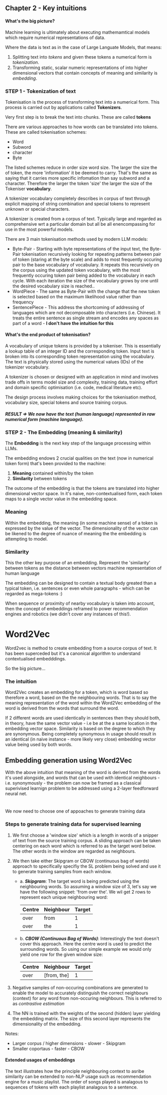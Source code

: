 ## Chapter 2 - Key intuitions

#### What's the big picture?

Machine learning is ultimately about executing mathemamtical models which require numerical representations of data.

Where the data is text as in the case of Large Languate Models, that means:

1. Splitting text into _tokens_ and given these tokens a numerical form is _tokenization_.
2. Transforming static, scalar numeric representations of into higher dimensional vectors that contain concepts of meaning and similarity is _embedding_.

### STEP 1 - Tokenization of text

Tokenisation is the process of transforming text into a numerical form. This process is carried out by applications called **Tokenizers**.

Very first step is to break the text into chunks. These are called **tokens**

There are various approaches to how words can be translated into tokens. These are called tokenisation schemes:

- Word
- Subword
- character
- Byte

The listed schemes reduce in order size word size. The larger the size the of token, the more 'information' it be deemed to carry. That's the same as saying that it carries more specific infomation than say subword and a character. Therefore the larger the token 'size' the larger the size of the Tokeniser **vocabulary**.

A tokenizer vocabulary completely describes in corpus of text through explicit mapping of string combination and special tokens to represent unknown or special characters.

A tokenizer is created from a corpus of text. Typically large and regarded as comprehensive wrt a particular domain but all be all enencompassing for use in the most powerful models.

There are 3 main tokenisation methods used by modern LLM models:

- Byte-Pair - Starting with byte representations of the input text, the Byte-Pair tokenisation recursively looking for repeating patterns between pair of token (staring at the byte scale) and adds to most frequently occuring pair to the base vocabulary of vocabulary. It repeats this recursively on the corpus using the updated token vocabulary, with the most frequently occuring token pair being added to the vocabulary in each cycle. With each iteration the size of the vocabulary grows by one until the desired vocabulary size is reached..
- WordPiece - The same as Byte-Pair with the change that the new token is selected based on the maximum likelihood value rather than frequency
- SentencePiece - This address the shortcoming of addressing of languages which are not decomposable into characters (i.e. Chinese). It treats the entire sentence as single stream and encodes any spaces as part of a word - **I don't have the intuition for this**

#### What's the end product of tokenisation?

A vocabulary of unique tokens is provided by a tokeniser. This is essentially a lookup table of an integer ID and the corresponding token.
Input text is broken into its corresponding token representation using the vocabulary. The text is physically stored using the numerical values (IDs) of the tokenizer vocabulary.

A tokenizer is chosen or designed with an application in mind and involves trade offs in terms model size and complexity, training data, training effort and domain specific optimisation (i.e. code, medical literature etc).

The design process involves making choices for the tokenisation method, vocabulary size, special tokens and source training corpus.

##### RESULT => We now have the text (human language) represented in raw numerical form (machine language).

### STEP 2 - The Embedding (meaning & similarity)

The **Embedding** is the next key step of the language processing within LLMs.

The embedding endows 2 crucial qualities on the text (now in numerical token form) that's been provided to the machine:

1. **Meaning** contained within/by the token
2. **Similarity** between tokens

The outcome of the embedding is that the tokens are translated into higher dimensional vector space. In it's naive, non-contextualised form, each token maps to a single vector value in the embedding space.

### Meaning

Within the embedding, the meaning (in some machine sense) of a token is expressed by the value of the vector. The dimensionality of the vector can be likened to the degree of nuance of meaning the the embedding is attempting to model.

### Similarity

This the other key purpose of an embedding. Represent the 'similarity' between tokens as the distance between vectors
machine representation of human language

The embedding can be designed to contain a textual body greated than a typical token, i.e. sentences or even whole paragraphs - which can be regarded as mega-tokens :)

When sequence or proximity of nearby vocabulary is taken into account, then the concept of embeddings reframed to power recommendation engines and robotics (we didn't cover any instances of this!).

# Word2Vec

Word2vec is method to create embedding from a source corpus of text. It has been superceded but it's a canonical algorithm to understand contextualised embedddings.

So the big picture...

### The intuition

Word2Vec creates an embedding for a token, which is word based so therefore a word, based on the the neighbouring words. That is to say the meaning representation of the word within the Word2Vec embedding of the word is derived from the words that surround the word.

If 2 different words are used identically in sentences then they should both, in theory, have the same vector value - i.e be at the a same location in the embedding vector space. Similarity is based on the degree to which they are synonymous. Being completely synonymous in usage should result in an identical (in naive instance - more likely very close) embedding vector value being used by both words.

## Embedding generation using Word2Vec

With the above intuition that meaning of the word is derived from the words it's used alongside, and words that can be used with identical neighbours - i.e. synonymously - the problem can now be framed as a classical superivised learnign problem to be addressed using a 2-layer feedforward neural net.

#

We now need to choose one of appoaches to generate training data

### Steps to generate training data for supervised learning

1. We first choose a 'window size' which is a length in words of a snipper of text from the source training corpus. A sliding approach can be taken centering on each word which is referred to as the target word below. The other words in the window are regarded as neighbours.

2. We then take either Skipgram or CBOW (continuous bag of words) approach to specifically specifiy the SL problem being solved and use it to generate training samples from each window.

   - a. **_Skipgram_**: The target word is being predicted using the neighbouring words. So assuming a window size of 3, let's say we have the following snippet: 'from over the'. We wil get 2 rows to represent each unique neighbouring word:<br>

     | Centre | Neighbour | Target |
     | ------ | --------- | ------ |
     | over   | from      | 1      |
     | over   | the       | 1      |

   - b. **_CBOW (Continuous Bag of Words)_**: Interestingly the text doesn't cover this approach. Here the centre word is used to predict the surrounding words. So using our simple example we would only yield one row for the given window size:

      | Centre | Neighbour   | Target |
      | ------ | ----------- | ------ |
      | over   | [from, the] | 1      |

3. Negative samples of non-occuring combinations are generated to enable the model to accurately distinguish the correct neighbours (context) for any word from non-occuring neighbours. This is referred to as _contrastive estimation_

4. The NN is trained with the weights of the second (hidden) layer yielding the embedding matrix. The size of this second layer represents the dimensionality of the embedding.

Notes:

- Larger corpus / higher dimensions - slower - Skipgram
- Smaller coportaus - faster - CBOW

#### Extended usages of embeddings

The text illustrates how the principle neighbouring context to asribe similarity can be extended to non-NLP usage such as recommendation engine for a music playlist. The order of songs played is analagous to sequences of tokens with each playlist analagous to a sentence.

